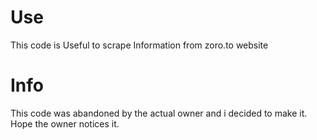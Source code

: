 # Use

This code is Useful to scrape Information from zoro.to website

# Info

This code was abandoned by the actual owner and i decided to make it. Hope the owner notices it.
